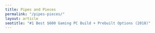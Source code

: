 ```yaml
---
title: Pipes and Pieces
permalink: "/pipes-pieces/"
layout: article
seotitle: "#1 Best $600 Gaming PC Build + Prebuilt Options (2018)" 
---
```


